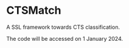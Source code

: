 # CTSMatch
A SSL framework towards CTS classification.

The code will be accessed on 1 January 2024.
